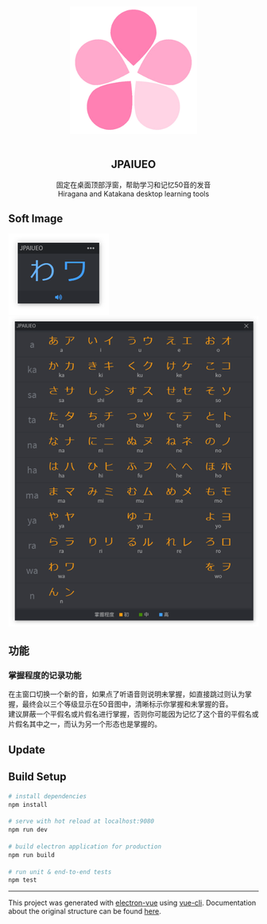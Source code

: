 
<div align="center">
<br>
<img width="256" src="./docs/images/logo.png" alt="electron-vue">
<br>
<br>
</div>
<p align="center" color="#6a737d">
<h2 align="center">JPAIUEO</h2>
</p>

<p align="center" color="#6a737d">
固定在桌面顶部浮窗，帮助学习和记忆50音的发音 <br>
Hiragana and Katakana desktop learning tools
</p>

## Soft Image  
<img  src="./docs/images/soft.png" alt="electron-vue">
<img  src="./docs/images/full.png" alt="electron-vue">

## 功能
### 掌握程度的记录功能
在主窗口切换一个新的音，如果点了听语音则说明未掌握，如直接跳过则认为掌握，最终会以三个等级显示在50音图中，清晰标示你掌握和未掌握的音。  
建议屏蔽一个平假名或片假名进行掌握，否则你可能因为记忆了这个音的平假名或片假名其中之一，而认为另一个形态也是掌握的。

## Update
##

## Build Setup

``` bash 
# install dependencies
npm install

# serve with hot reload at localhost:9080
npm run dev

# build electron application for production
npm run build

# run unit & end-to-end tests
npm test
```
---

This project was generated with [electron-vue](https://github.com/SimulatedGREG/electron-vue) using [vue-cli](https://github.com/vuejs/vue-cli). Documentation about the original structure can be found [here](https://simulatedgreg.gitbooks.io/electron-vue/content/index.html).
